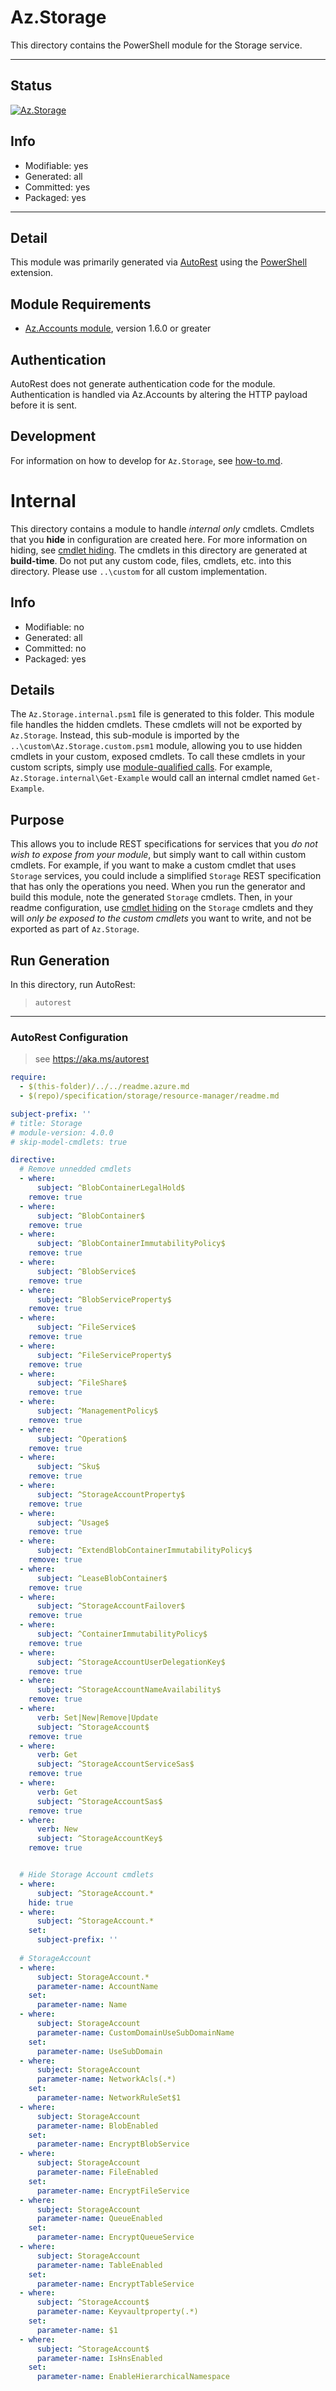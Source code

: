 <!-- region Generated -->
# Az.Storage
This directory contains the PowerShell module for the Storage service.

---
## Status
[![Az.Storage](https://img.shields.io/powershellgallery/v/Az.Storage.svg?style=flat-square&label=Az.Storage "Az.Storage")](https://www.powershellgallery.com/packages/Az.Storage/)

## Info
- Modifiable: yes
- Generated: all
- Committed: yes
- Packaged: yes

---
## Detail
This module was primarily generated via [AutoRest](https://github.com/Azure/autorest) using the [PowerShell](https://github.com/Azure/autorest.powershell) extension.

## Module Requirements
- [Az.Accounts module](https://www.powershellgallery.com/packages/Az.Accounts/), version 1.6.0 or greater

## Authentication
AutoRest does not generate authentication code for the module. Authentication is handled via Az.Accounts by altering the HTTP payload before it is sent.

## Development
For information on how to develop for `Az.Storage`, see [how-to.md](how-to.md).
<!-- endregion -->

# Internal
This directory contains a module to handle *internal only* cmdlets. Cmdlets that you **hide** in configuration are created here. For more information on hiding, see [cmdlet hiding](https://github.com/Azure/autorest/blob/master/docs/powershell/options.md#cmdlet-hiding-exportation-suppression). The cmdlets in this directory are generated at **build-time**. Do not put any custom code, files, cmdlets, etc. into this directory. Please use `..\custom` for all custom implementation.

## Info
- Modifiable: no
- Generated: all
- Committed: no
- Packaged: yes

## Details
The `Az.Storage.internal.psm1` file is generated to this folder. This module file handles the hidden cmdlets. These cmdlets will not be exported by `Az.Storage`. Instead, this sub-module is imported by the `..\custom\Az.Storage.custom.psm1` module, allowing you to use hidden cmdlets in your custom, exposed cmdlets. To call these cmdlets in your custom scripts, simply use [module-qualified calls](https://learn.microsoft.com/powershell/module/microsoft.powershell.core/about/about_command_precedence?view=powershell-6#qualified-names). For example, `Az.Storage.internal\Get-Example` would call an internal cmdlet named `Get-Example`.

## Purpose
This allows you to include REST specifications for services that you *do not wish to expose from your module*, but simply want to call within custom cmdlets. For example, if you want to make a custom cmdlet that uses `Storage` services, you could include a simplified `Storage` REST specification that has only the operations you need. When you run the generator and build this module, note the generated `Storage` cmdlets. Then, in your readme configuration, use [cmdlet hiding](https://github.com/Azure/autorest/blob/master/docs/powershell/options.md#cmdlet-hiding-exportation-suppression) on the `Storage` cmdlets and they will *only be exposed to the custom cmdlets* you want to write, and not be exported as part of `Az.Storage`.

## Run Generation
In this directory, run AutoRest:
> `autorest`

---
### AutoRest Configuration
> see https://aka.ms/autorest

``` yaml
require:
  - $(this-folder)/../../readme.azure.md
  - $(repo)/specification/storage/resource-manager/readme.md

subject-prefix: ''
# title: Storage
# module-version: 4.0.0
# skip-model-cmdlets: true

directive:
  # Remove unnedded cmdlets
  - where:
      subject: ^BlobContainerLegalHold$
    remove: true
  - where:
      subject: ^BlobContainer$
    remove: true
  - where:
      subject: ^BlobContainerImmutabilityPolicy$
    remove: true
  - where:
      subject: ^BlobService$
    remove: true
  - where:
      subject: ^BlobServiceProperty$
    remove: true
  - where:
      subject: ^FileService$
    remove: true
  - where:
      subject: ^FileServiceProperty$
    remove: true
  - where:
      subject: ^FileShare$
    remove: true
  - where:
      subject: ^ManagementPolicy$
    remove: true
  - where:
      subject: ^Operation$
    remove: true
  - where:
      subject: ^Sku$
    remove: true
  - where:
      subject: ^StorageAccountProperty$
    remove: true
  - where:
      subject: ^Usage$
    remove: true
  - where:
      subject: ^ExtendBlobContainerImmutabilityPolicy$
    remove: true
  - where:
      subject: ^LeaseBlobContainer$
    remove: true
  - where:
      subject: ^StorageAccountFailover$
    remove: true
  - where:
      subject: ^ContainerImmutabilityPolicy$
    remove: true
  - where:
      subject: ^StorageAccountUserDelegationKey$
    remove: true
  - where:
      subject: ^StorageAccountNameAvailability$
    remove: true
  - where:
      verb: Set|New|Remove|Update
      subject: ^StorageAccount$
    remove: true
  - where:
      verb: Get
      subject: ^StorageAccountServiceSas$
    remove: true
  - where:
      verb: Get
      subject: ^StorageAccountSas$
    remove: true
  - where:
      verb: New
      subject: ^StorageAccountKey$
    remove: true


  # Hide Storage Account cmdlets
  - where:
      subject: ^StorageAccount.*
    hide: true
  - where:
      subject: ^StorageAccount.*
    set:
      subject-prefix: ''
  
  # StorageAccount
  - where:
      subject: StorageAccount.*
      parameter-name: AccountName
    set:
      parameter-name: Name
  - where:
      subject: StorageAccount
      parameter-name: CustomDomainUseSubDomainName
    set:
      parameter-name: UseSubDomain
  - where:
      subject: StorageAccount
      parameter-name: NetworkAcls(.*)
    set:
      parameter-name: NetworkRuleSet$1
  - where:
      subject: StorageAccount
      parameter-name: BlobEnabled
    set:
      parameter-name: EncryptBlobService
  - where:
      subject: StorageAccount
      parameter-name: FileEnabled
    set:
      parameter-name: EncryptFileService
  - where:
      subject: StorageAccount
      parameter-name: QueueEnabled
    set:
      parameter-name: EncryptQueueService
  - where:
      subject: StorageAccount
      parameter-name: TableEnabled
    set:
      parameter-name: EncryptTableService
  - where:
      subject: ^StorageAccount$
      parameter-name: Keyvaultproperty(.*)
    set:
      parameter-name: $1
  - where:
      subject: ^StorageAccount$
      parameter-name: IsHnsEnabled
    set:
      parameter-name: EnableHierarchicalNamespace
```
